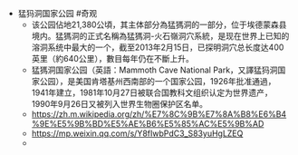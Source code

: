- 猛犸洞国家公园 #奇观
	- 该公园佔地21,380公頃，其主体部分為猛獁洞的一部分，位于埃德蒙森县境内。猛獁洞的正式名稱為猛獁洞-火石嶺洞穴系統，是现在世界上已知的溶洞系统中最大的一个，截至2013年2月15日，已探明洞穴总长度达400英里（約640公里），數目每年仍在不斷上升。
	- 猛獁洞国家公园（英語：Mammoth Cave National Park，又譯猛犸洞国家公园），是美国肯塔基州西南部的一个国家公园，1926年批准通過，1941年建立，1981年10月27日被联合国教科文组织认定为世界遗产，1990年9月26日又被列入世界生物圈保护区名单。
	- https://zh.m.wikipedia.org/zh/%E7%8C%9B%E7%8A%B8%E6%B4%9E%E5%9B%BD%E5%AE%B6%E5%85%AC%E5%9B%AD
	- https://mp.weixin.qq.com/s/Y8fIwbPdC3_S83yuHgLZEQ
	-